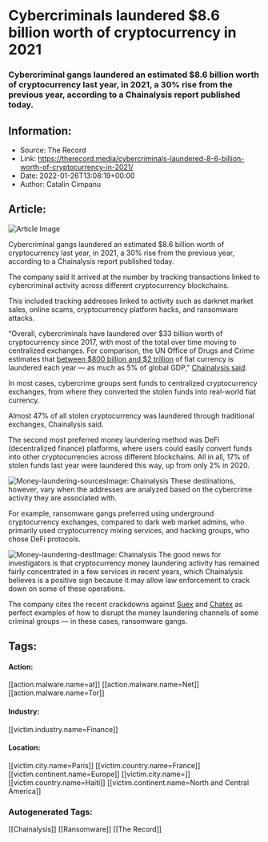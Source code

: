 # Cybercriminals laundered $8.6 billion worth of cryptocurrency in 2021
### Cybercriminal gangs laundered an estimated $8.6 billion worth of cryptocurrency last year, in 2021, a 30% rise from the previous year, according to a Chainalysis report published today.

## Information:
+ Source: The Record
+ Link: https://therecord.media/cybercriminals-laundered-8-6-billion-worth-of-cryptocurrency-in-2021/
+ Date: 2022-01-26T13:08:19+00:00
+ Author: Catalin Cimpanu


## Article:
![Article Image](https://therecord.media/wp-content/uploads/2022/01/Money-laundering-totals.png)

Cybercriminal gangs laundered an estimated $8.6 billion worth of cryptocurrency last year, in 2021, a 30% rise from the previous year, according to a Chainalysis report published today.


The company said it arrived at the number by tracking transactions linked to cybercriminal activity across different cryptocurrency blockchains.


This included tracking addresses linked to activity such as darknet market sales, online scams, cryptocurrency platform hacks, and ransomware attacks.


“Overall, cybercriminals have laundered over $33 billion worth of cryptocurrency since 2017, with most of the total over time moving to centralized exchanges. For comparison, the UN Office of Drugs and Crime estimates that [between $800 billion and $2 trillion](https://www.unodc.org/unodc/en/money-laundering/overview.html) of fiat currency is laundered each year — as much as 5% of global GDP,” [Chainalysis said](https://blog.chainalysis.com/reports/2022-crypto-crime-report-preview-cryptocurrency-money-laundering).


In most cases, cybercrime groups sent funds to centralized cryptocurrency exchanges, from where they converted the stolen funds into real-world fiat currency.


Almost 47% of all stolen cryptocurrency was laundered through traditional exchanges, Chainalysis said.


The second most preferred money laundering method was DeFi (decentralized finance) platforms, where users could easily convert funds into other cryptocurrencies across different blockchains. All in all, 17% of stolen funds last year were laundered this way, up from only 2% in 2020.


![Money-laundering-sources](https://therecord.media/wp-content/uploads/2022/01/Money-laundering-sources.png)Image: Chainalysis
These destinations, however, vary when the addresses are analyzed based on the cybercrime activity they are associated with.


For example, ransomware gangs preferred using underground cryptocurrency exchanges, compared to dark web market admins, who primarily used cryptocurrency mixing services, and hacking groups, who chose DeFi protocols.


![Money-laundering-dest](https://therecord.media/wp-content/uploads/2022/01/Money-laundering-dest.png)Image: Chainalysis
The good news for investigators is that cryptocurrency money laundering activity has remained fairly concentrated in a few services in recent years, which Chainalysis believes is a positive sign because it may allow law enforcement to crack down on some of these operations.


The company cites the recent crackdowns against [Suex](https://therecord.media/us-treasury-sanctions-cryptocurrency-exchange-linked-to-ransomware-operations/) and [Chatex](https://therecord.media/us-treasury-sanctions-crypto-exchange-chatex-for-links-to-ransomware-payments/) as perfect examples of how to disrupt the money laundering channels of some criminal groups — in these cases, ransomware gangs.





## Tags:

#### Action:
[[action.malware.name=at]] [[action.malware.name=Net]] [[action.malware.name=Tor]]

#### Industry:
[[victim.industry.name=Finance]]

#### Location:
[[victim.city.name=Paris]] [[victim.country.name=France]] [[victim.continent.name=Europe]] [[victim.city.name=]] [[victim.country.name=Haiti]] [[victim.continent.name=North and Central America]]

### Autogenerated Tags:
[[Chainalysis]] [[Ransomware]] [[The Record]]

